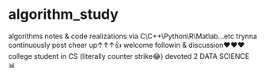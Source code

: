 # algorithm_study
algorithms notes &amp; code realizations via C\C++\Python\R\Matlab...etc
trynna continuously post
cheer up↑↑↑👍
welcome followin & discussion❤❤❤
college student in CS (literally counter strike😂)
devoted 2 DATA SCIENCE 📊
